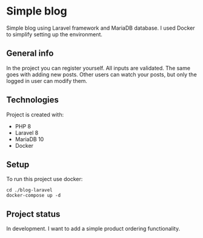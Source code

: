 # Simple blog
Simple blog using Laravel framework and MariaDB database.
I used Docker to simplify setting up the environment.

## General info
In the project you can register yourself. All inputs are validated.
The same goes with adding new posts. Other users can watch your posts, but only the logged in user can modify them.

## Technologies
Project is created with:
* PHP 8
* Laravel 8
* MariaDB 10
* Docker

## Setup
To run this project use docker:
```
cd ./blog-laravel
docker-compose up -d
```

## Project status
In development.
I want to add a simple product ordering functionality.
